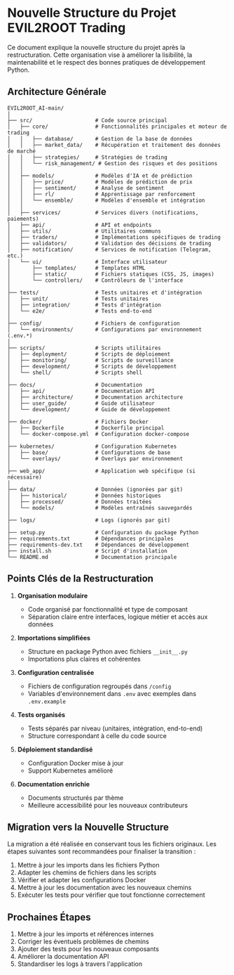 # Nouvelle Structure du Projet EVIL2ROOT Trading

Ce document explique la nouvelle structure du projet après la restructuration. Cette organisation vise à améliorer la lisibilité, la maintenabilité et le respect des bonnes pratiques de développement Python.

## Architecture Générale

```
EVIL2ROOT_AI-main/
│
├── src/                    # Code source principal
│   ├── core/               # Fonctionnalités principales et moteur de trading
│   │   ├── database/       # Gestion de la base de données
│   │   ├── market_data/    # Récupération et traitement des données de marché
│   │   ├── strategies/     # Stratégies de trading
│   │   └── risk_management/ # Gestion des risques et des positions
│   │
│   ├── models/             # Modèles d'IA et de prédiction
│   │   ├── price/          # Modèles de prédiction de prix
│   │   ├── sentiment/      # Analyse de sentiment
│   │   ├── rl/             # Apprentissage par renforcement
│   │   └── ensemble/       # Modèles d'ensemble et intégration
│   │
│   ├── services/           # Services divers (notifications, paiements)
│   ├── api/                # API et endpoints
│   ├── utils/              # Utilitaires communs
│   ├── traders/            # Implémentations spécifiques de trading
│   ├── validators/         # Validation des décisions de trading
│   ├── notification/       # Services de notification (Telegram, etc.)
│   └── ui/                 # Interface utilisateur
│       ├── templates/      # Templates HTML
│       ├── static/         # Fichiers statiques (CSS, JS, images)
│       └── controllers/    # Contrôleurs de l'interface
│
├── tests/                  # Tests unitaires et d'intégration
│   ├── unit/               # Tests unitaires
│   ├── integration/        # Tests d'intégration
│   └── e2e/                # Tests end-to-end
│
├── config/                 # Fichiers de configuration
│   └── environments/       # Configurations par environnement (.env.*)
│
├── scripts/                # Scripts utilitaires
│   ├── deployment/         # Scripts de déploiement
│   ├── monitoring/         # Scripts de surveillance
│   ├── development/        # Scripts de développement
│   └── shell/              # Scripts shell
│
├── docs/                   # Documentation
│   ├── api/                # Documentation API
│   ├── architecture/       # Documentation architecture
│   ├── user_guide/         # Guide utilisateur
│   └── development/        # Guide de développement
│
├── docker/                 # Fichiers Docker
│   ├── Dockerfile          # Dockerfile principal
│   └── docker-compose.yml  # Configuration docker-compose
│
├── kubernetes/             # Configuration Kubernetes
│   ├── base/               # Configurations de base
│   └── overlays/           # Overlays par environnement
│
├── web_app/                # Application web spécifique (si nécessaire)
│
├── data/                   # Données (ignorées par git)
│   ├── historical/         # Données historiques
│   ├── processed/          # Données traitées
│   └── models/             # Modèles entraînés sauvegardés
│
├── logs/                   # Logs (ignorés par git)
│
├── setup.py                # Configuration du package Python
├── requirements.txt        # Dépendances principales
├── requirements-dev.txt    # Dépendances de développement
├── install.sh              # Script d'installation
└── README.md               # Documentation principale
```

## Points Clés de la Restructuration

1. **Organisation modulaire**
   - Code organisé par fonctionnalité et type de composant
   - Séparation claire entre interfaces, logique métier et accès aux données

2. **Importations simplifiées**
   - Structure en package Python avec fichiers `__init__.py`
   - Importations plus claires et cohérentes

3. **Configuration centralisée**
   - Fichiers de configuration regroupés dans `/config`
   - Variables d'environnement dans `.env` avec exemples dans `.env.example`

4. **Tests organisés**
   - Tests séparés par niveau (unitaires, intégration, end-to-end)
   - Structure correspondant à celle du code source

5. **Déploiement standardisé**
   - Configuration Docker mise à jour
   - Support Kubernetes amélioré

6. **Documentation enrichie**
   - Documents structurés par thème
   - Meilleure accessibilité pour les nouveaux contributeurs

## Migration vers la Nouvelle Structure

La migration a été réalisée en conservant tous les fichiers originaux. Les étapes suivantes sont recommandées pour finaliser la transition :

1. Mettre à jour les imports dans les fichiers Python
2. Adapter les chemins de fichiers dans les scripts
3. Vérifier et adapter les configurations Docker
4. Mettre à jour les documentation avec les nouveaux chemins
5. Exécuter les tests pour vérifier que tout fonctionne correctement

## Prochaines Étapes

1. Mettre à jour les imports et références internes
2. Corriger les éventuels problèmes de chemins
3. Ajouter des tests pour les nouveaux composants
4. Améliorer la documentation API
5. Standardiser les logs à travers l'application 
